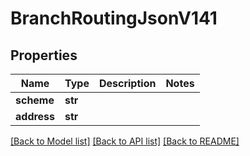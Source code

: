 # BranchRoutingJsonV141

## Properties
Name | Type | Description | Notes
------------ | ------------- | ------------- | -------------
**scheme** | **str** |  | 
**address** | **str** |  | 

[[Back to Model list]](../README.md#documentation-for-models) [[Back to API list]](../README.md#documentation-for-api-endpoints) [[Back to README]](../README.md)


